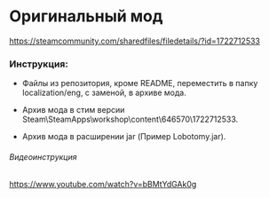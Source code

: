 # Оригинальный мод 
https://steamcommunity.com/sharedfiles/filedetails/?id=1722712533

### Инструкция:

- Файлы из репозитория, кроме README, переместить в папку localization/eng, с заменой, в архиве мода.

- Архив мода в стим версии Steam\SteamApps\workshop\content\646570\1722712533.

- Архив мода в расширении jar (Пример Lobotomy.jar). 

###### Видеоинструкция

https://www.youtube.com/watch?v=bBMtYdGAk0g
